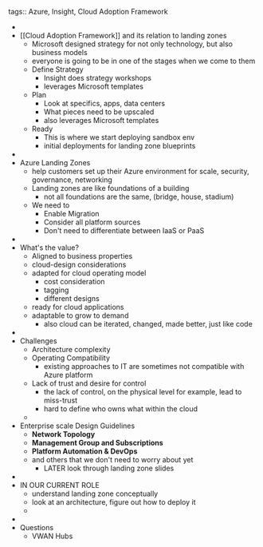 tags:: Azure, Insight, Cloud Adoption Framework

-
- [[Cloud Adoption Framework]] and its relation to landing zones
	- Microsoft designed strategy for not only technology, but also business models
	- everyone is going to be in one of the stages when we come to them
	- Define Strategy
		- Insight does strategy workshops
		- leverages Microsoft templates
	- Plan
		- Look at specifics, apps, data centers
		- What pieces need to be upscaled
		- also leverages Microsoft templates
	- Ready
		- This is where we start deploying sandbox env
		- initial deployments for landing zone blueprints
-
- Azure Landing Zones
	- help customers set up their Azure environment for scale, security, governance, networking
	- Landing zones are like foundations of a building
		- not all foundations are the same, (bridge, house, stadium)
	- We need to
		- Enable Migration
		- Consider all platform sources
		- Don't need to differentiate between IaaS or PaaS
-
- What's the value?
	- Aligned to business properties
	- cloud-design considerations
	- adapted for cloud operating model
		- cost consideration
		- tagging
		- different designs
	- ready for cloud applications
	- adaptable to grow to demand
		- also cloud can be iterated, changed, made better, just like code
-
- Challenges
	- Architecture complexity
	- Operating Compatibility
		- existing approaches to IT are sometimes not compatible with Azure platform
	- Lack of trust and desire for control
		- the lack of control, on the physical level for example, lead to miss-trust
		- hard to define who owns what within the cloud
	-
- Enterprise scale Design Guidelines
	- **Network Topology**
	- **Management Group and Subscriptions**
	- **Platform Automation & DevOps**
	- and others that we don't need to worry about yet
		- LATER look through landing zone slides
-
- IN OUR CURRENT ROLE
	- understand landing zone conceptually
	- look at an architecture, figure out how to deploy it
	-
-
- Questions
	- VWAN Hubs